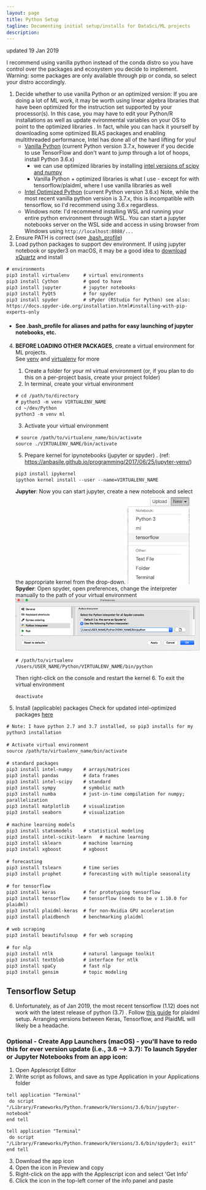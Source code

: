 ```yaml
---
layout: page
title: Python Setup
tagline: Documenting initial setup/installs for DataSci/ML projects
description:
---
```

updated 19 Jan 2019

I recommend using vanilla python instead of the conda distro so you have control over the packages and ecosystem you decide to implement.  Warning: some packages are only available through pip or conda, so select your distro accordingly.

1. Decide whether to use vanilla Python or an optimized version:
If you are doing a lot of ML work, it may be worth using linear algebra libraries that have been optimized for the instruction set supported by your processor(s). In this case, you may have to edit your Python/R installations as well as update evironmental variables on your OS to point to the optimized libraries .
In fact, while you can hack it yourself by downloading some optimized BLAS packages and enabling multithreaded performance, Intel has done all of the hard lifting for you!
   * [Vanilla Python](https://www.python.org/downloads/) (current Python version 3.7.x, however if you decide to use TensorFlow and don't want to jump through a lot of hoops, install Python 3.6.x)
      * we can use optimized libraries by installing [intel versions of scipy and numpy](https://software.intel.com/en-us/articles/installing-the-intel-distribution-for-python-and-intel-performance-libraries-with-pip-and)
      * Vanilla Python + optimized libraries is what I use - except for with tensorflow/plaidml, where I use vanilla libraries as well
   * [Intel Optimized Python](https://software.intel.com/en-us/distribution-for-python) (current Python version 3.6.x)
Note, while the most recent vanilla python version is 3.7.x, this is incompatible with tensorflow, so I'd recommend using 3.6.x regardless.
   * Windows note: I'd recommend installing WSL and running your entire python environment through WSL. You can start a jupyter notebooks server on the WSL side and access in using browser from Windows using `http://localhost:8888/...` 
2. Ensure PATH is correct (see [.bash_profile](https://github.com/ahgraber/ml_setup/edit/master/bash_profile.md))  
3. Load python packages to support dev environment.  If using jupyter notebook or spyder3 on macOS, it may be a good idea to [download xQuartz](https://www.xquartz.org/) and install
```
# environments
pip3 install virtualenv     # virtual environments
pip3 install Cython         # good to have
pip3 install jupyter        # jupyter notebooks
pip3 install PyQt5          # for spyder
pip3 install spyder         # sPyder (RStudio for Python) see also: https://docs.spyder-ide.org/installation.html#installing-with-pip-experts-only
```
   * #### See .bash_profile for aliases and paths for easy launching of jupyter notebooks, etc.

4. **BEFORE LOADING OTHER PACKAGES**, create a virtual environment for ML projects.  
See [venv](https://docs.python.org/3/library/venv.html) and [virtualenv](https://docs.python-guide.org/dev/virtualenvs/) for more
   1. Create a folder for your ml virtual environment (or, if you plan to do this on a per-project basis, create your project folder)
   2. In terminal, create your virtual environment
   ```
   # cd /path/to/directory
   # python3 -m venv VIRTUALENV_NAME
   cd ~/dev/Python
   python3 -m venv ml
   ```
   3. Activate your virtual environment
   ```
   # source /path/to/virtualenv_name/bin/activate
   source ./VIRTUALENV_NAME/bin/activate
   ```
   5. Prepare kernel for ipynotebooks (jupyter or spyder) . 
   (ref: https://anbasile.github.io/programming/2017/06/25/jupyter-venv/)
   ```
   pip3 install ipykernel
   ipython kernel install --user --name=VIRTUALENV_NAME
   ```
   **Jupyter**: Now you can start jupyter, create a new notebook and select the appropriate kernel from the drop-down.
   ![jupyter-dropdown](/assets/jupyter-dropdown.png)  
   **Spyder**: Open spyder, open preferences, change the interpreter manually to the path of your virtual environment
   ![spyder-venv](/assets/spyder-venv.png)  
   ```
   # /path/to/virtualenv
   /Users/USER_NAME/Python/VIRTUALENV_NAME/bin/python
   ```
   Then right-click on the console and restart the kernel
   6. To exit the virtual environment
   ```
   deactivate
   ```

5. Install (applicable) packages 
Check for updated intel-optimized packages [here](https://software.intel.com/en-us/articles/installing-the-intel-distribution-for-python-and-intel-performance-libraries-with-pip-and)  

```
# Note: I have python 2.7 and 3.7 installed, so pip3 installs for my python3 installation

# Activate virtual environment
source /path/to/virtualenv_name/bin/activate

# standard packages
pip3 install intel-numpy    # arrays/matrices
pip3 install pandas         # data frames
pip3 install intel-scipy    # standard
pip3 install sympy          # symbolic math
pip3 install numba          # just-in-time compilation for numpy; parallelization
pip3 install matplotlib     # visualization
pip3 install seaborn        # visualization

# machine learning models
pip3 install statsmodels    # statistical modeling
pip3 install intel-scikit-learn   # machine learning
pip3 install sklearn        # machine learning
pip3 install xgboost        # xgboost

# forecasting
pip3 install tslearn        # time series
pip3 install prophet        # forecasting with multiple seasonality

# for tensorflow
pip3 install keras          # for prototyping tensorflow
pip3 install tensorflow     # tensorflow (needs to be v 1.10.0 for plaidml)
pip3 install plaidml-keras  # for non-Nvidia GPU acceleration
pip3 install plaidbench     # benchmarking plaidml

# web scraping
pip3 install beautifulsoup  # for web scraping

# for nlp
pip3 install ntlk           # natural language toolkit
pip3 install textblob       # interface for ntlk
pip3 install spaCy          # fast nlp
pip3 install gensim         # topic modeling
```

## Tensorflow Setup
6. Unfortunately, as of Jan 2019, the most recent tensorflow (1.12) does not work with the latest release of python (3.7) . 
Follow [this guide](https://github.com/plaidml/plaidml) for plaidml setup.  Arranging versions between Keras, Tensorflow, and PlaidML will likely be a headache.

### Optional - Create App Launchers (macOS) - you'll have to redo this for ever version update (i.e., 3.6 --> 3.7): To launch Spyder or Jupyter Notebooks from an app icon:
   1. Open Applescript Editor
   2. Write script as follows, and save as type Application in your Applications folder  
   ```
   tell application "Terminal"
    do script "/Library/Frameworks/Python.framework/Versions/3.6/bin/jupyter-notebook"
   end tell
   ```  
   ```  
   tell application "Terminal"
    do script "/Library/Frameworks/Python.framework/Versions/3.6/bin/spyder3; exit"
   end tell
   ```  
   3. Download the app icon
   4. Open the icon in Preview and copy
   5. Right-click on the app with the Applescript icon and select 'Get Info'
   6. Click the icon in the top-left corner of the info panel and paste  

